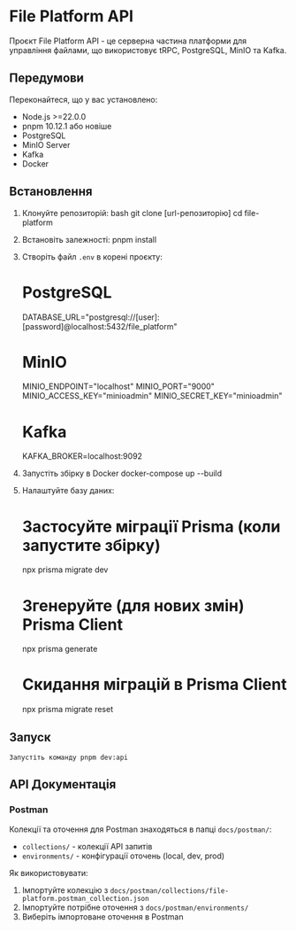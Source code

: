 # File Platform API

Проєкт File Platform API - це серверна частина платформи для управління файлами, що використовує tRPC, PostgreSQL, MinIO
та Kafka.

## Передумови

Переконайтеся, що у вас установлено:

- Node.js >=22.0.0
- pnpm 10.12.1 або новіше
- PostgreSQL
- MinIO Server
- Kafka
- Docker

## Встановлення

1. Клонуйте репозиторій:
   bash git clone [url-репозиторію] cd file-platform

2. Встановіть залежності:
   pnpm install

3. Створіть файл `.env` в корені проєкту:

   # PostgreSQL

   DATABASE_URL="postgresql://[user]:[password]@localhost:5432/file_platform"

   # MinIO

   MINIO_ENDPOINT="localhost"
   MINIO_PORT="9000"
   MINIO_ACCESS_KEY="minioadmin"
   MINIO_SECRET_KEY="minioadmin"

   # Kafka

   KAFKA_BROKER=localhost:9092

4. Запустіть збірку в Docker
   docker-compose up --build

5. Налаштуйте базу даних:

   # Застосуйте міграції Prisma (коли запустите збірку)

   npx prisma migrate dev

   # Згенеруйте (для нових змін) Prisma Client

   npx prisma generate

   # Скидання міграцій в Prisma Client
   
   npx prisma migrate reset


## Запуск

    Запустіть команду pnpm dev:api

## API Документація

### Postman

Колекції та оточення для Postman знаходяться в папці `docs/postman/`:

- `collections/` - колекції API запитів
- `environments/` - конфігурації оточень (local, dev, prod)

Як використовувати:

1. Імпортуйте колекцію з `docs/postman/collections/file-platform.postman_collection.json`
2. Імпортуйте потрібне оточення з `docs/postman/environments/`
3. Виберіть імпортоване оточення в Postman